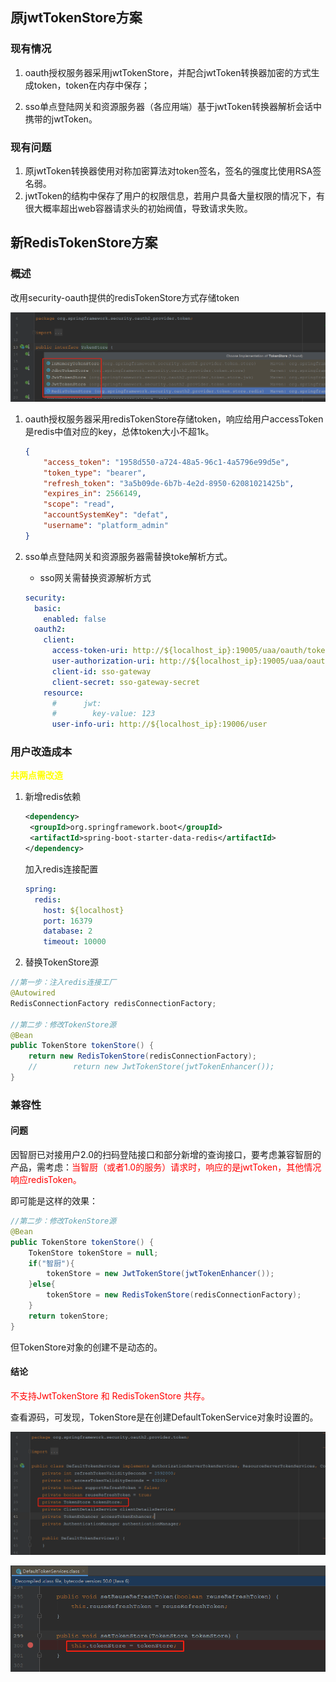 ## 原jwtTokenStore方案

### 现有情况

1. oauth授权服务器采用jwtTokenStore，并配合jwtToken转换器加密的方式生成token，token在内存中保存；

2. sso单点登陆网关和资源服务器（各应用端）基于jwtToken转换器解析会话中携带的jwtToken。

### 现有问题

1. 原jwtToken转换器使用对称加密算法对token签名，签名的强度比使用RSA签名弱。
2. jwtToken的结构中保存了用户的权限信息，若用户具备大量权限的情况下，有很大概率超出web容器请求头的初始阀值，导致请求失败。

## 新RedisTokenStore方案

### 概述

改用security-oauth提供的redisTokenStore方式存储token

![image-20201204082510036](07-改用RedisTokenStore落地方案.assets/image-20201204082510036.png)

1. oauth授权服务器采用redisTokenStore存储token，响应给用户accessToken是redis中值对应的key，总体token大小不超1k。

   ```json
   {
       "access_token": "1958d550-a724-48a5-96c1-4a5796e99d5e",
       "token_type": "bearer",
       "refresh_token": "3a5b09de-6b7b-4e2d-8950-62081021425b",
       "expires_in": 2566149,
       "scope": "read",
       "accountSystemKey": "defat",
       "username": "platform_admin"
   }
   ```

2. sso单点登陆网关和资源服务器需替换toke解析方式。

   * sso网关需替换资源解析方式

   ```yaml
   security:
     basic:
       enabled: false
     oauth2:
       client:
         access-token-uri: http://${localhost_ip}:19005/uaa/oauth/token
         user-authorization-uri: http://${localhost_ip}:19005/uaa/oauth/authorize
         client-id: sso-gateway
         client-secret: sso-gateway-secret
       resource:
         #      jwt:
         #        key-value: 123
         user-info-uri: http://${localhost_ip}:19006/user
   ```

   

### 用户改造成本

**<font style='color:yellow'>共两点需改造</font>**

1. 新增redis依赖

   ```xml
   <dependency>
   	<groupId>org.springframework.boot</groupId>
   	<artifactId>spring-boot-starter-data-redis</artifactId>
   </dependency>
   ```

   加入redis连接配置

   ```yaml
   spring:
     redis:
       host: ${localhost}
       port: 16379
       database: 2
       timeout: 10000
   ```

   

2. 替换TokenStore源

```java
//第一步：注入redis连接工厂
@Autowired
RedisConnectionFactory redisConnectionFactory;

//第二步：修改TokenStore源
@Bean
public TokenStore tokenStore() {
    return new RedisTokenStore(redisConnectionFactory);
    //        return new JwtTokenStore(jwtTokenEnhancer());
}
```

### 兼容性

#### 问题

因智厨已对接用户2.0的扫码登陆接口和部分新增的查询接口，要考虑兼容智厨的产品，需考虑：<font style='color:red'>当智厨（或者1.0的服务）请求时，响应的是jwtToken，其他情况响应redisToken。</font>

即可能是这样的效果：

```java
//第二步：修改TokenStore源
@Bean
public TokenStore tokenStore() {
    TokenStore tokenStore = null;
    if("智厨"){
        tokenStore = new JwtTokenStore(jwtTokenEnhancer());
    }else{
        tokenStore = new RedisTokenStore(redisConnectionFactory);
    }
    return tokenStore;
}
```

但TokenStore对象的创建不是动态的。

#### 结论

<font style='color:red'>不支持JwtTokenStore 和 RedisTokenStore 共存。</font>

查看源码，可发现，TokenStore是在创建DefaultTokenService对象时设置的。

![image-20201204081149050](07-改用RedisTokenStore落地方案.assets/image-20201204081149050.png)

![image-20201204081224470](07-改用RedisTokenStore落地方案.assets/image-20201204081224470.png)